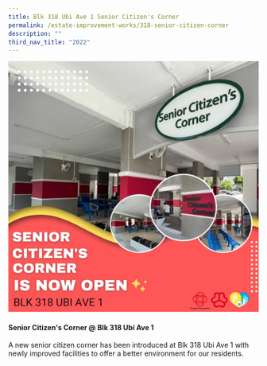 ```yaml
---
title: Blk 318 Ubi Ave 1 Senior Citizen's Corner
permalink: /estate-improvement-works/318-senior-citizen-corner
description: ""
third_nav_title: "2022"
---
```




<p><img src="/images/Estate Improvements/Senior Citizens.jpg" alt="@ SeniorCitizens" alt=""></p>

#### Senior Citizen's Corner @ Blk 318 Ubi Ave 1 ####
A new senior citizen corner has been introduced at Blk 318 Ubi Ave 1 with newly improved facilities to offer a better environment for our residents.
